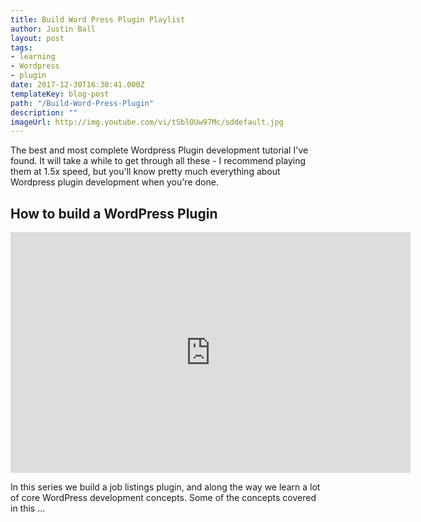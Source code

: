 ```yaml
---
title: Build Word Press Plugin Playlist
author: Justin Ball
layout: post
tags:
- learning
- Wordpress
- plugin
date: 2017-12-30T16:30:41.000Z
templateKey: blog-post
path: "/Build-Word-Press-Plugin"
description: ""
imageUrl: http://img.youtube.com/vi/tSblOUw97Mc/sddefault.jpg
---
```


<p>The best and most complete Wordpress Plugin development tutorial I've found. It will take a while to
get through all these - I recommend playing them at 1.5x speed, but you'll know pretty much everything
about Wordpress plugin development when you're done.</p>
<div id="PLIjMj0-5C8TI7Jwell1rTvv5XXyrbKDcy" class="youtube-playlist">
  <h2 class="youtube-title">How to build a WordPress Plugin</h2>
  <iframe src="https://www.youtube.com/embed/list=PLIjMj0-5C8TI7Jwell1rTvv5XXyrbKDcy" frameborder="0" width="640" height="385" allowfullscreen>
    <p>Your browser does not support iframes.</p>
  </iframe>
  <p class="youtube-description">In this series we build a job listings plugin, and along the way we learn a lot of core WordPress development concepts. Some of the concepts covered in this ...</p>
</div>